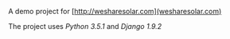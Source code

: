 A demo project for [http://wesharesolar.com](wesharesolar.com)

The project uses *Python 3.5.1* and *Django 1.9.2*
